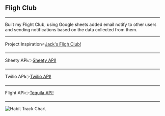 <h2>Fligh Club</h2>
<hr>
Built my Flight Club, using Google sheets added email notify to other users and sending notifications based on the data collected from them.
<hr>
<span>Project Inspiration⭐<span><a href='https://jacksflightclub.com/eu'>Jack's Fligh Club!</a> 
<hr>
<span>Sheety API👉<span><a href='https://sheety.co/'>Sheety API!</a> 
<hr>
<span>Twilio API👉<span><a href='https://www.twilio.com/try-twilio'>Twilio API!</a> 
<hr>
<span>Flight API👉<span><a href='https://tequila.kiwi.com/portal/login'>Tequila API!</a> 
<hr>
<img src='habit.png' alt="Habit Track Chart"/>
